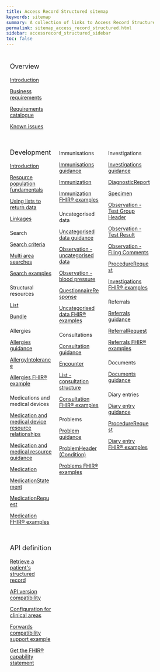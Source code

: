 ```yaml
---
title: Access Record Structured sitemap
keywords: sitemap
summary: A collection of links to Access Record Structured information
permalink: sitemap_access_record_structured.html
sidebar: accessrecord_structured_sidebar
toc: false
---
```

<style>
* {
  box-sizing: border-box;
}

/* Create three equal columns that floats next to each other */
.column {
  float: left;
  width: 33.33%;
  padding: 10px;

}

/* Clear floats after the columns */
.row:after {
  content: "";
  display: table;
  clear: both;
}
</style>
<div class="row">
  <div class="column">
   <p style="font-size:18px">Overview</p>
    	<p><a href="accessrecord_structured.html">Introduction</a></p>
    	<p><a href="accessrecord_structured_requirements.html">Business requirements</a></p>
	 <p><a href="pages/accessrecord_structured/GP%20Connect%20Req%20Cat%20-%20Access%20Record%20Structured%20Data%20v2.1.xlsx">Requirements catalogue</a></p>
    	<p><a href="accessrecord_structured_known_issues.html">Known issues</a></p>
  </div>
</div>

<div class="row">
  <div class="column">
    <p style="font-size:18px">Development</p>
	<p><a href="accessrecord_structured_development.html">Introduction</a></p>
    	<p><a href="accessrecord_structured_development_resources_overview.html">Resource population fundamentals</a></p>
		<p><a href="accessrecord_structured_development_lists_for_message_structure.html">Using lists to return data</a></p>
	<p><a href="accessrecord_structured_development_linkages.html">Linkages</a></p>  
	<p style="padding-top:8px">Search</p>  
	  <p><a href="accessrecord_structured_development_search.html">Search criteria</a></p>
	  <p><a href="accessrecord_structured_development_searchmultiareasearches.html">Multi area searches</a></p>
	  <p><a href="accessrecord_structured_development_searchExamples.html">Search examples</a></p>
	<p style="padding-top:8px">Structural resources</p>  
	<p><a href="accessrecord_structured_development_list.html">List</a></p>
	<p><a href="accessrecord_structured_development_bundle.html">Bundle</a></p>
	<p style="padding-top:8px">Allergies</p>
	<p><a href="accessrecord_structured_development_allergies_guidance.html">Allergies guidance</a></p>
	<p><a href="accessrecord_structured_development_allergyintolerance.html">AllergyIntolerance</a></p>
	<p><a href="accessrecord_structured_development_fhir_examples_allergies.html">Allergies FHIR&reg; example</a></p>  
	<p style="padding-top:8px">Medications and medical devices</p>  
	<p><a href="accessrecord_structured_development_medication_resource_relationships.html">Medication and medical device resource relationships</a></p>
	<p><a href="accessrecord_structured_development_medication_guidance.html">Medication and medical resource guidance</a></p>  
	<p><a href="accessrecord_structured_development_medication.html">Medication</a></p>
	<p><a href="accessrecord_structured_development_medicationstatement.html">MedicationStatement</a></p>
	<p><a href="accessrecord_structured_development_medicationrequest.html">MedicationRequest</a></p>
	<p><a href="accessrecord_structured_development_fhir_examples_medication.html">Medication FHIR&reg; examples</a></p>
  </div>
  <div class="column">   
	<p style="padding-top:8px">Immunisations</p>
	<p><a href="accessrecord_structured_development_immunization_guidance.html">Immunisations guidance</a></p>
	<p><a href="accessrecord_structured_development_immunization.html">Immunization</a></p>
	<p><a href="accessrecord_structured_development_fhir_examples_immunizations.html">Immunization FHIR&reg; examples</a></p>
	<p style="padding-top:8px">Uncategorised data</p>
	<p><a href="accessrecord_structured_development_uncategorisedData_guidance.html">Uncategorised data guidance</a></p>
	<p><a href="accessrecord_structured_development_observation_uncategorisedData.html">Observation - uncategorised data</a></p>
	<p><a href="accessrecord_structured_development_observation_bloodPressure.html">Observation - blood pressure</a></p>
	<p><a href="accessrecord_structured_development_questionnaireresponse.html">QuestionnaireResponse</a></p>
	<p><a href="accessrecord_structured_development_fhir_examples_uncategorised.html">Uncategorised data FHIR® examples</a></p>
	<p style="padding-top:8px">Consultations</p>
	<p><a href="accessrecord_structured_development_consultation_guidance.html">Consultation guidance</a></p>
	<p><a href="accessrecord_structured_development_encounter.html">Encounter</a></p>
	<p><a href="accessrecord_structured_development_list_consultation.html">List - consultation structure</a></p>
	<p><a href="accessrecord_structured_development_fhir_examples_consultations.html">Consultation FHIR&reg; examples</a></p>
	<p style="padding-top:8px">Problems</p>
	<p><a href="accessrecord_structured_development_problems_guidance.html">Problem guidance</a></p>
	<p><a href="accessrecord_structured_problems.html">ProblemHeader (Condition)</a></p>
	<p><a href="accessrecord_structured_development_fhir_examples_consultations.html">Problems FHIR® examples</a></p>
</div>
<div class="column">
  <p style="padding-top:8px">Investigations</p>
  <p><a href="accessrecord_structured_development_pathology_guidance.html">Investigations guidance</a></p>
  <p><a href="accessrecord_structured_development_DiagnosticReport.html">DiagnosticReport</a></p>
  <p><a href="accessrecord_structured_development_specimen.html">Specimen</a></p>
  <p><a href="accessrecord_structured_development_observation_testGroup.html">Observation - Test Group Header</a></p>
  <p><a href="accessrecord_structured_development_observation_testResult.html">Observation - Test Result</a></p>
  <p><a href="accessrecord_structured_development_observation_filingComments.html">Observation - Filing Comments</a></p>
  <p><a href="accessrecord_structured_development_ProcedureRequest.html">ProcedureRequest</a></p>
  <p><a href="accessrecord_structured_development_fhir_examples_pathology.html">Investigations FHIR&reg; examples</a></p>
  <p style="padding-top:8px">Referrals</p>
  <p><a href="accessrecord_structured_development_referralrequest_guidance.html">Referrals guidance</a></p>
  <p><a href="accessrecord_structured_development_referralrequest.html">ReferralRequest</a></p>
  <p><a href="accessrecord_structured_development_fhir_examples_referrals.html">Referrals FHIR&reg; examples</a></p>
  <p style="padding-top:8px">Documents</p>
  <p><a href="accessrecord_structured_development_documents_guidance.html">Documents guidance</a></p>
  <p style="padding-top:8px">Diary entries</p>  
  <p><a href="accessrecord_structured_development_diaryentry_guidance.html">Diary entry guidance</a></p>
  <p><a href="accessrecord_structured_development_diaryentry.html">ProcedureRequest</a></p>
  <p><a href="accessrecord_structured_development_fhir_examples_diaryentries.html">Diary entry FHIR&reg; examples</a></p>
  </div>
</div>
<div class="row">
   <div class="column">
	<p style="font-size:18px">API definition</p>
	<p><a href="accessrecord_structured_development_retrieve_patient_record.html">Retrieve a patient's structured record</a></p>
	<p><a href="accessrecord_structured_development_version_compatibility.html">API version compatibility</a></p>  
	<p><a href="accessrecord_structured_development_clinical_area_config.html">Configuration for clinical areas</a></p>  
	<p><a href="accessrecord_structured_development_fhir_examples_forwards_consultations.html">Forwards compatibility support example</a></p>
  <p><a href="accessrecord_structured_get_the_fhir_capability_statement.html">Get the FHIR&reg; capability statement</a></p>  
  </div>
</div>
